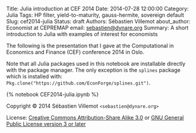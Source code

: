 Title: Julia introduction at CEF 2014
Date: 2014-07-28 12:00:00
Category: Julia
Tags: HP filter, yield-to-maturity, gauss-hermite, sovereign default
Slug: cef2014-julia
Status: draft
Authors: Sébastien Villemot
about_author: Economist at CEPREMAP
email: sebastien@dynare.org
Summary: A short introduction to Julia with examples of interest for economists

The following is the presentation that I gave at the Computational in Economics
and Finance (CEF) conference 2014 in Oslo.

Note that all Julia packages used in this notebook are installable directly with the package manager. The only exception is the `splines` package which is installed with: `Pkg.clone("https://github.com/EconForge/splines.git")`.

{% notebook CEF2014-julia.ipynb %}

Copyright © 2014 Sébastien Villemot `<sebastien@dynare.org>`

License: [Creative Commons Attribution-Share Alike 3.0](http://creativecommons.org/licenses/by-sa/3.0/) or [GNU General Public License version 3 or later](http://www.gnu.org/licenses/gpl.html)









